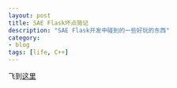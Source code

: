 ```yaml
---
layout: post
title: SAE Flask坏点简记 
description: "SAE Flask开发中碰到的一些好玩的东西"
category: 
- blog
tags: [life, C++]
---
```


飞到[这里](http://jasonlvhit.github.io/articles)
